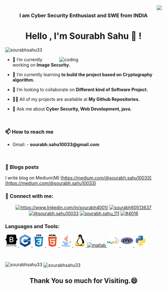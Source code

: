 <img align="right" src="https://i.ibb.co/wsNF7B3/Blue-Pink-Gradient-Fashion-Banner.png">
<h3 align="center">I am Cyber Security Enthusiast and SWE from INDIA </h3>
<h1 align="center">Hello , I'm Sourabh Sahu 👋 !</h1>


<p align="left"> <img src="https://komarev.com/ghpvc/?username=sourabhsahu33&label=Profile%20views&color=0e75b6&style=flat" alt="sourabhsahu33" /> </p>
<img align="right" alt= "coding" width="330" hight="330" src = "https://i.ibb.co/6mzmhL1/rrr2.png">

- 🔭 I’m currently working on **Image Security.**

- 🌱 I’m currently learning **to build the project based on Cryptography algorithm.**

- 👯 I’m looking to collaborate on **Different kind of Software Project.**

- 👨‍💻 All of my projects are available at **My Github Repositories.**

- 💬 Ask me about **Cyber Security, Web Development, java.**

</br>
<h3> 📫 How to reach me </h3>
<ul dir="auto">
<li>Gmail: - <strong>sourabh.sahu10033@gmail.com</strong></li>
</ul>
</br>

### 📝 Blogs posts
<!-- BLOG-POST-LIST:START -->
<!-- BLOG-POST-LIST:END -->
 I write blog on Medium(M) [https://medium.com/@sourabh.sahu10033](https://medium.com/@sourabh.sahu10033)
<br>
<h3 align="left">🤝 Connect with me:</h3>
<p align="center">
 <a href="https://linkedin.com/in/https://www.linkedin.com/in/sourabh4001/" target="blank"><img align="center" src="https://raw.githubusercontent.com/rahuldkjain/github-profile-readme-generator/master/src/images/icons/Social/linked-in-alt.svg" alt="https://www.linkedin.com/in/sourabh4001/" height="30" width="40" /></a>
<a href="https://twitter.com/sourabh60513637" target="blank"><img align="center" src="https://raw.githubusercontent.com/rahuldkjain/github-profile-readme-generator/master/src/images/icons/Social/twitter.svg" alt="sourabh60513637" height="30" width="40" /></a>
<a href="https://medium.com/@sourabh.sahu10033" target="blank"><img align="center" src="https://raw.githubusercontent.com/rahuldkjain/github-profile-readme-generator/master/src/images/icons/Social/medium.svg" alt="@sourabh.sahu10033" height="30" width="40" /></a>
 <a href="https://instagram.com/sourabh.sahu_111" target="blank"><img align="center" src="https://raw.githubusercontent.com/rahuldkjain/github-profile-readme-generator/master/src/images/icons/Social/instagram.svg" alt="sourabh.sahu_111" height="30" width="40" /></a>
<a href="https://discord.gg/#4016" target="blank"><img align="center" src="https://raw.githubusercontent.com/rahuldkjain/github-profile-readme-generator/master/src/images/icons/Social/discord.svg" alt="#4016" height="30" width="40" /></a>
</p>

<h3 align="left"> Languages and Tools:</h3>
<p align="left"> <a href="https://getbootstrap.com" target="_blank" rel="noreferrer"> <img src="https://raw.githubusercontent.com/devicons/devicon/master/icons/bootstrap/bootstrap-plain-wordmark.svg" alt="bootstrap" width="40" height="40"/> </a> <a href="https://www.w3schools.com/cpp/" target="_blank" rel="noreferrer"> <img src="https://raw.githubusercontent.com/devicons/devicon/master/icons/cplusplus/cplusplus-original.svg" alt="cplusplus" width="40" height="40"/> </a> <a href="https://www.w3schools.com/css/" target="_blank" rel="noreferrer"> <img src="https://raw.githubusercontent.com/devicons/devicon/master/icons/css3/css3-original-wordmark.svg" alt="css3" width="40" height="40"/> </a> <a href="https://www.w3.org/html/" target="_blank" rel="noreferrer"> <img src="https://raw.githubusercontent.com/devicons/devicon/master/icons/html5/html5-original-wordmark.svg" alt="html5" width="40" height="40"/> </a> <a href="https://www.java.com" target="_blank" rel="noreferrer"> <img src="https://raw.githubusercontent.com/devicons/devicon/master/icons/java/java-original.svg" alt="java" width="40" height="40"/> </a> <a href="https://www.linux.org/" target="_blank" rel="noreferrer"> <img src="https://raw.githubusercontent.com/devicons/devicon/master/icons/linux/linux-original.svg" alt="linux" width="40" height="40"/> </a> <a href="https://www.mathworks.com/" target="_blank" rel="noreferrer"> <img src="https://upload.wikimedia.org/wikipedia/commons/2/21/Matlab_Logo.png" alt="matlab" width="40" height="40"/> </a> <a href="https://www.mysql.com/" target="_blank" rel="noreferrer"> <img src="https://raw.githubusercontent.com/devicons/devicon/master/icons/mysql/mysql-original-wordmark.svg" alt="mysql" width="40" height="40"/> </a> <a href="https://www.php.net" target="_blank" rel="noreferrer"> <img src="https://raw.githubusercontent.com/devicons/devicon/master/icons/php/php-original.svg" alt="php" width="40" height="40"/> </a> <a href="https://www.python.org" target="_blank" rel="noreferrer"> <img src="https://raw.githubusercontent.com/devicons/devicon/master/icons/python/python-original.svg" alt="python" width="40" height="40"/> </a> </p>
</br>
<p><img align="left" src="https://github-readme-stats.vercel.app/api/top-langs?username=sourabhsahu33&show_icons=true&locale=en&layout=compact" alt="sourabhsahu33" /></p>

<p color="black">&nbsp;<img align="center" src="https://github-readme-stats.vercel.app/api?username=sourabhsahu33&show_icons=true&locale=en" alt="sourabhsahu33" /></p>

<!-- <p><img align="center" src="https://github-readme-streak-stats.herokuapp.com/?user=sourabhsahu33&" alt="sourabhsahu33" /></p> -->

 <h2 align="center">Thank You so much for Visiting.<g-emoji class="g-emoji" alias="smile" fallback-src="https://github.githubassets.com/images/icons/emoji/unicode/1f604.png">😄</g-emoji></h2>
